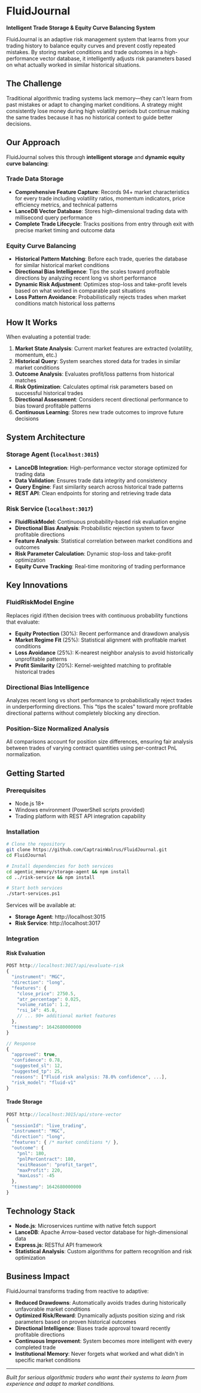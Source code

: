 # FluidJournal

**Intelligent Trade Storage & Equity Curve Balancing System**

FluidJournal is an adaptive risk management system that learns from your trading history to balance equity curves and prevent costly repeated mistakes. By storing market conditions and trade outcomes in a high-performance vector database, it intelligently adjusts risk parameters based on what actually worked in similar historical situations.

## The Challenge

Traditional algorithmic trading systems lack memory—they can't learn from past mistakes or adapt to changing market conditions. A strategy might consistently lose money during high volatility periods but continue making the same trades because it has no historical context to guide better decisions.

## Our Approach

FluidJournal solves this through **intelligent storage** and **dynamic equity curve balancing**:

### Trade Data Storage
- **Comprehensive Feature Capture**: Records 94+ market characteristics for every trade including volatility ratios, momentum indicators, price efficiency metrics, and technical patterns
- **LanceDB Vector Database**: Stores high-dimensional trading data with millisecond query performance
- **Complete Trade Lifecycle**: Tracks positions from entry through exit with precise market timing and outcome data

### Equity Curve Balancing
- **Historical Pattern Matching**: Before each trade, queries the database for similar historical market conditions
- **Directional Bias Intelligence**: Tips the scales toward profitable directions by analyzing recent long vs short performance
- **Dynamic Risk Adjustment**: Optimizes stop-loss and take-profit levels based on what worked in comparable past situations
- **Loss Pattern Avoidance**: Probabilistically rejects trades when market conditions match historical loss patterns

## How It Works

When evaluating a potential trade:

1. **Market State Analysis**: Current market features are extracted (volatility, momentum, etc.)
2. **Historical Query**: System searches stored data for trades in similar market conditions
3. **Outcome Analysis**: Evaluates profit/loss patterns from historical matches
4. **Risk Optimization**: Calculates optimal risk parameters based on successful historical trades
5. **Directional Assessment**: Considers recent directional performance to bias toward profitable patterns
6. **Continuous Learning**: Stores new trade outcomes to improve future decisions

## System Architecture

### Storage Agent (`localhost:3015`)
- **LanceDB Integration**: High-performance vector storage optimized for trading data
- **Data Validation**: Ensures trade data integrity and consistency
- **Query Engine**: Fast similarity search across historical trade patterns
- **REST API**: Clean endpoints for storing and retrieving trade data

### Risk Service (`localhost:3017`)
- **FluidRiskModel**: Continuous probability-based risk evaluation engine
- **Directional Bias Analysis**: Probabilistic rejection system to favor profitable directions  
- **Feature Analysis**: Statistical correlation between market conditions and outcomes
- **Risk Parameter Calculation**: Dynamic stop-loss and take-profit optimization
- **Equity Curve Tracking**: Real-time monitoring of trading performance

## Key Innovations

### FluidRiskModel Engine
Replaces rigid if/then decision trees with continuous probability functions that evaluate:
- **Equity Protection** (30%): Recent performance and drawdown analysis
- **Market Regime Fit** (25%): Statistical alignment with profitable market conditions
- **Loss Avoidance** (25%): K-nearest neighbor analysis to avoid historically unprofitable patterns
- **Profit Similarity** (20%): Kernel-weighted matching to profitable historical trades

### Directional Bias Intelligence  
Analyzes recent long vs short performance to probabilistically reject trades in underperforming directions. This "tips the scales" toward more profitable directional patterns without completely blocking any direction.

### Position-Size Normalized Analysis
All comparisons account for position size differences, ensuring fair analysis between trades of varying contract quantities using per-contract PnL normalization.

## Getting Started

### Prerequisites
- Node.js 18+
- Windows environment (PowerShell scripts provided)
- Trading platform with REST API integration capability

### Installation

```bash
# Clone the repository
git clone https://github.com/CaptrainWalrus/FluidJournal.git
cd FluidJournal

# Install dependencies for both services
cd agentic_memory/storage-agent && npm install
cd ../risk-service && npm install

# Start both services
./start-services.ps1
```

Services will be available at:
- **Storage Agent**: http://localhost:3015
- **Risk Service**: http://localhost:3017

### Integration

#### Risk Evaluation
```javascript
POST http://localhost:3017/api/evaluate-risk
{
  "instrument": "MGC",
  "direction": "long", 
  "features": {
    "close_price": 2750.5,
    "atr_percentage": 0.025,
    "volume_ratio": 1.2,
    "rsi_14": 45.8,
    // ... 90+ additional market features
  },
  "timestamp": 1642680000000
}

// Response
{
  "approved": true,
  "confidence": 0.78,
  "suggested_sl": 12,
  "suggested_tp": 25,
  "reasons": ["Fluid risk analysis: 78.0% confidence", ...],
  "risk_model": "fluid-v1"
}
```

#### Trade Storage
```javascript
POST http://localhost:3015/api/store-vector
{
  "sessionId": "live_trading",
  "instrument": "MGC", 
  "direction": "long",
  "features": { /* market conditions */ },
  "outcome": {
    "pnl": 180,
    "pnlPerContract": 180, 
    "exitReason": "profit_target",
    "maxProfit": 220,
    "maxLoss": -45
  },
  "timestamp": 1642680000000
}
```

## Technology Stack

- **Node.js**: Microservices runtime with native fetch support
- **LanceDB**: Apache Arrow-based vector database for high-dimensional data
- **Express.js**: RESTful API framework
- **Statistical Analysis**: Custom algorithms for pattern recognition and risk optimization

## Business Impact

FluidJournal transforms trading from reactive to adaptive:

- **Reduced Drawdowns**: Automatically avoids trades during historically unfavorable market conditions
- **Optimized Risk/Reward**: Dynamically adjusts position sizing and risk parameters based on proven historical outcomes  
- **Directional Intelligence**: Biases trade approval toward recently profitable directions
- **Continuous Improvement**: System becomes more intelligent with every completed trade
- **Institutional Memory**: Never forgets what worked and what didn't in specific market conditions

---

*Built for serious algorithmic traders who want their systems to learn from experience and adapt to market conditions.*
